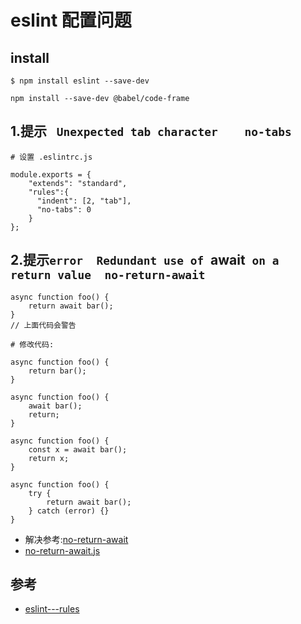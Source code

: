 # eslint 配置问题


## install

```
$ npm install eslint --save-dev

npm install --save-dev @babel/code-frame
```


## 1.提示 ` Unexpected tab character    no-tabs`

```
# 设置 .eslintrc.js

module.exports = {
    "extends": "standard",
    "rules":{
      "indent": [2, "tab"],
      "no-tabs": 0
    }
};
```


## 2.提示`error  Redundant use of `await` on a return value  no-return-await`

```
async function foo() {
    return await bar();
}
// 上面代码会警告

# 修改代码: 

async function foo() {
    return bar();
}

async function foo() {
    await bar();
    return;
}

async function foo() {
    const x = await bar();
    return x;
}

async function foo() {
    try {
        return await bar();
    } catch (error) {}
}

```
- 解决参考:[no-return-await](https://eslint.org/docs/rules/no-return-await)
- [no-return-await.js](https://github.com/eslint/eslint/blob/master/lib/rules/no-return-await.js)



## 参考
- [eslint---rules](https://github.com/eslint/eslint/tree/master/lib/rules)
